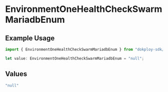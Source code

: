 # EnvironmentOneHealthCheckSwarmMariadbEnum

## Example Usage

```typescript
import { EnvironmentOneHealthCheckSwarmMariadbEnum } from "dokploy-sdk/models/operations";

let value: EnvironmentOneHealthCheckSwarmMariadbEnum = "null";
```

## Values

```typescript
"null"
```